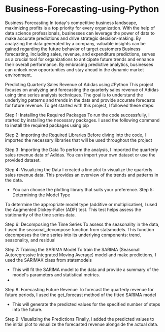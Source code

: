 # Business-Forecasting-using-Python
Business Forecasting
In today's competitive business landscape, maximizing profits is a top priority for every organization. With the help of data science professionals, businesses can leverage the power of data to make accurate predictions and drive strategic decision-making. By analyzing the data generated by a company, valuable insights can be gained regarding the future behavior of target customers
Business forecasting, including sales, revenue, and expenditure predictions, serves as a crucial tool for organizations to anticipate future trends and enhance their overall performance. 
By embracing predictive analytics, businesses can unlock new opportunities and stay ahead in the dynamic market environment.

Predicting Quarterly Sales Revenue of Adidas using #Python
This project focuses on analyzing and forecasting the quarterly sales revenue of Adidas using time series analysis techniques. The goal is to understand the underlying patterns and trends in the data and provide accurate forecasts for future revenue.
To get started with this project, I followed these steps:

Step 1: Installing the Required Packages
To run the code successfully, I started by installing the necessary packages. I used the following command to install the required packages using pip

Step 2: Importing the Required Libraries
Before diving into the code, I imported the necessary libraries that will be used throughout the project

Step 3: Importing the Data
To perform the analysis, I imported the quarterly sales revenue data of Adidas. You can import your own dataset or use the provided dataset. 

Step 4: Visualizing the Data
I created a line plot to visualize the quarterly sales revenue data. This provides an overview of the trends and patterns in the data. 
- You can choose the plotting library that suits your preference.
Step 5: Determining the Model Type

To determine the appropriate model type (additive or multiplicative), I used the Augmented Dickey-Fuller (ADF) test. This test helps assess the stationarity of the time series data. 

Step 6: Decomposing the Time Series
To assess the seasonality in the data, I used the seasonal_decompose function from statsmodels. This function decomposes the time series into its underlying components: trend, seasonality, and residual

Step 7: Training the SARIMA Model
To train the SARIMA (Seasonal Autoregressive Integrated Moving Average) model and make predictions, I used the SARIMAX class from statsmodels
- This will fit the SARIMA model to the data and provide a summary of the model's parameters and statistical metrics.
- 
Step 8: Forecasting Future Revenue
To forecast the quarterly revenue for future periods, I used the get_forecast method of the fitted SARIMA model
- This will generate the predicted values for the specified number of steps into the future.

Step 9: Visualizing the Predictions
Finally, I added the predicted values to the initial plot to visualize the forecasted revenue alongside the actual data. 

